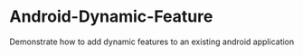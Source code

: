 # Android-Dynamic-Feature
Demonstrate how to add dynamic features to an existing android application
